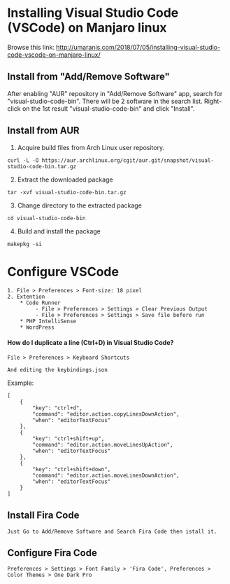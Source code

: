 # Installing Visual Studio Code (VSCode) on Manjaro linux

Browse this link: http://umaranis.com/2018/07/05/installing-visual-studio-code-vscode-on-manjaro-linux/

## Install from "Add/Remove Software"

After enabling "AUR" repository in "Add/Remove Software" app, search for "visual-studio-code-bin". There will be 2 software in the search list. Right-click on the 1st result "visual-studio-code-bin" and click "Install".

## Install from AUR

1. Acquire build files from Arch Linux user repository.
```
curl -L -O https://aur.archlinux.org/cgit/aur.git/snapshot/visual-studio-code-bin.tar.gz
```
2. Extract the downloaded package
```
tar -xvf visual-studio-code-bin.tar.gz
```
3. Change directory to the extracted package
```
cd visual-studio-code-bin
```
4. Build and install the package
```
makepkg -si
```

# Configure VSCode
```
1. File > Preferences > Font-size: 18 pixel
2. Extention
    * Code Runner
         - File > Preferences > Settings > Clear Previous Output
         - File > Preferences > Settings > Save file before run
    * PHP IntelliSense
    * WordPress
```
#### How do I duplicate a line (Ctrl+D) in Visual Studio Code?
```
File > Preferences > Keyboard Shortcuts

And editing the keybindings.json
```
Example:
```
[
    {
        "key": "ctrl+d",
        "command": "editor.action.copyLinesDownAction",
        "when": "editorTextFocus"
    },
    {
        "key": "ctrl+shift+up",
        "command": "editor.action.moveLinesUpAction",
        "when": "editorTextFocus"
    },
    {
        "key": "ctrl+shift+down",
        "command": "editor.action.moveLinesDownAction",
        "when": "editorTextFocus"
    }
]
```

## Install Fira Code
``
Just Go to Add/Remove Software and Search Fira Code then istall it.
``
## Configure Fira Code
``
Preferences > Settings > Font Family > 'Fira Code',
Preferences > Color Themes > One Dark Pro
``
